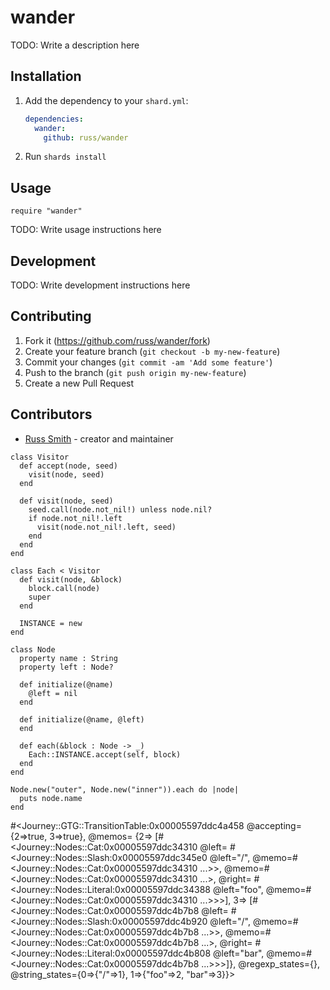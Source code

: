 # wander

TODO: Write a description here

## Installation

1. Add the dependency to your `shard.yml`:

   ```yaml
   dependencies:
     wander:
       github: russ/wander
   ```

2. Run `shards install`

## Usage

```crystal
require "wander"
```

TODO: Write usage instructions here

## Development

TODO: Write development instructions here

## Contributing

1. Fork it (<https://github.com/russ/wander/fork>)
2. Create your feature branch (`git checkout -b my-new-feature`)
3. Commit your changes (`git commit -am 'Add some feature'`)
4. Push to the branch (`git push origin my-new-feature`)
5. Create a new Pull Request

## Contributors

- [Russ Smith](https://github.com/russ) - creator and maintainer



``` crystal
class Visitor
  def accept(node, seed)
    visit(node, seed)
  end
 
  def visit(node, seed)
    seed.call(node.not_nil!) unless node.nil?
    if node.not_nil!.left
      visit(node.not_nil!.left, seed)
    end
  end
end
 
class Each < Visitor
  def visit(node, &block)
    block.call(node)
    super
  end
 
  INSTANCE = new
end
 
class Node
  property name : String
  property left : Node?
 
  def initialize(@name)
    @left = nil
  end
 
  def initialize(@name, @left)
  end
 
  def each(&block : Node -> _)
    Each::INSTANCE.accept(self, block)
  end
end
 
Node.new("outer", Node.new("inner")).each do |node|
  puts node.name
end
```

#<Journey::GTG::TransitionTable:0x00005597ddc4a458
 @accepting={2=>true, 3=>true},
 @memos=
  {2=>
    [#<Journey::Nodes::Cat:0x00005597ddc34310
      @left=
       #<Journey::Nodes::Slash:0x00005597ddc345e0
        @left="/",
        @memo=#<Journey::Nodes::Cat:0x00005597ddc34310 ...>>,
      @memo=#<Journey::Nodes::Cat:0x00005597ddc34310 ...>,
      @right=
       #<Journey::Nodes::Literal:0x00005597ddc34388
        @left="foo",
        @memo=#<Journey::Nodes::Cat:0x00005597ddc34310 ...>>>],
   3=>
    [#<Journey::Nodes::Cat:0x00005597ddc4b7b8
      @left=
       #<Journey::Nodes::Slash:0x00005597ddc4b920
        @left="/",
        @memo=#<Journey::Nodes::Cat:0x00005597ddc4b7b8 ...>>,
      @memo=#<Journey::Nodes::Cat:0x00005597ddc4b7b8 ...>,
      @right=
       #<Journey::Nodes::Literal:0x00005597ddc4b808
        @left="bar",
        @memo=#<Journey::Nodes::Cat:0x00005597ddc4b7b8 ...>>>]},
 @regexp_states={},
 @string_states={0=>{"/"=>1}, 1=>{"foo"=>2, "bar"=>3}}>
